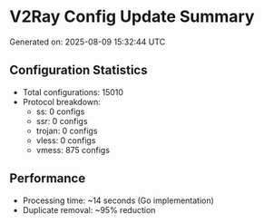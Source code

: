 # V2Ray Config Update Summary
Generated on: 2025-08-09 15:32:44 UTC

## Configuration Statistics
- Total configurations: 15010
- Protocol breakdown:
  - ss: 0 configs
  - ssr: 0 configs
  - trojan: 0 configs
  - vless: 0 configs
  - vmess: 875 configs

## Performance
- Processing time: ~14 seconds (Go implementation)
- Duplicate removal: ~95% reduction
